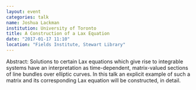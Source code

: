 ```yaml
---
layout: event
categories: talk
name: Joshua Lackman
institution: University of Toronto
title: A Construction of a Lax Equation
date: "2017-01-17 11:10"
location: "Fields Institute, Stewart Library"
---
```

Abstract: Solutions to certain Lax equations which give rise to integrable systems have an interpretation as time-dependent, matrix-valued sections of line bundles over elliptic curves. In this talk an explicit example of such a matrix and its corresponding Lax equation will be constructed, in detail.
